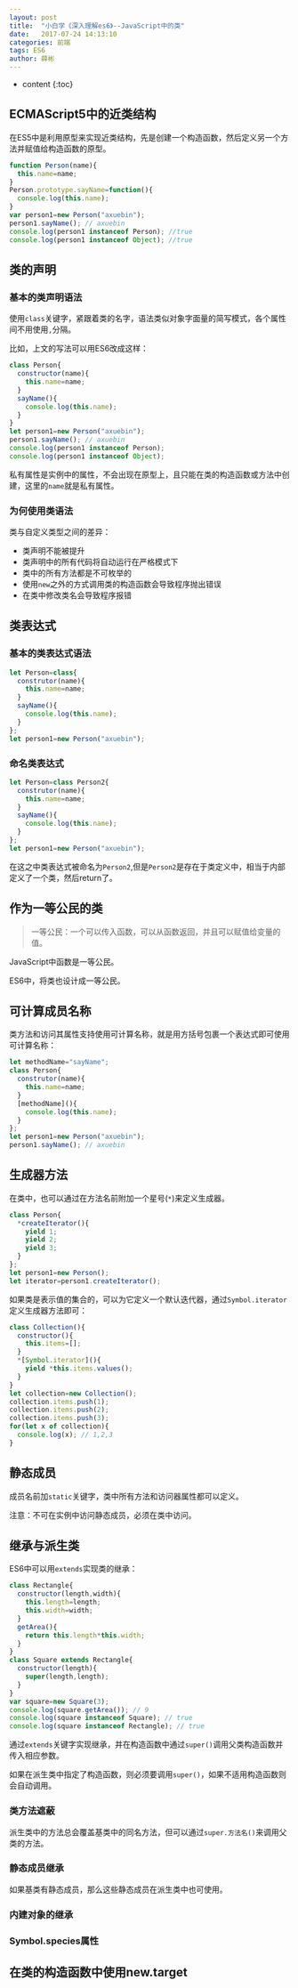 ```yaml
---
layout: post
title:  "小白学《深入理解es6》--JavaScript中的类"
date:   2017-07-24 14:13:10
categories: 前端
tags: ES6
author: 薛彬
---
```


* content
{:toc}





## ECMAScript5中的近类结构

在ES5中是利用原型来实现近类结构，先是创建一个构造函数，然后定义另一个方法并赋值给构造函数的原型。

```javascript
function Person(name){
  this.name=name;
}
Person.prototype.sayName=function(){
  console.log(this.name);
}
var person1=new Person("axuebin");
person1.sayName(); // axuebin
console.log(person1 instanceof Person); //true
console.log(person1 instanceof Object); //true
```

## 类的声明

### 基本的类声明语法

使用`class`关键字，紧跟着类的名字，语法类似对象字面量的简写模式，各个属性间不用使用`,`分隔。

比如，上文的写法可以用ES6改成这样：

```javascript
class Person{
  constructor(name){
    this.name=name;
  }
  sayName(){
    console.log(this.name);
  }
}
let person1=new Person("axuebin");
person1.sayName(); // axuebin
console.log(person1 instanceof Person);
console.log(person1 instanceof Object);
```

私有属性是实例中的属性，不会出现在原型上，且只能在类的构造函数或方法中创建，这里的`name`就是私有属性。

### 为何使用类语法

类与自定义类型之间的差异：

- 类声明不能被提升
- 类声明中的所有代码将自动运行在严格模式下
- 类中的所有方法都是不可枚举的
- 使用`new`之外的方式调用类的构造函数会导致程序抛出错误
- 在类中修改类名会导致程序报错

## 类表达式

### 基本的类表达式语法

```javascript
let Person=class{
  construtor(name){
    this.name=name;
  }
  sayName(){
    console.log(this.name);
  }
};
let person1=new Person("axuebin");
```

### 命名类表达式

```javascript
let Person=class Person2{
  construtor(name){
    this.name=name;
  }
  sayName(){
    console.log(this.name);
  }
};
let person1=new Person("axuebin");
```

在这之中类表达式被命名为`Person2`,但是`Person2`是存在于类定义中，相当于内部定义了一个类，然后return了。

## 作为一等公民的类

> 一等公民：一个可以传入函数，可以从函数返回，并且可以赋值给变量的值。

JavaScript中函数是一等公民。

ES6中，将类也设计成一等公民。

## 可计算成员名称

类方法和访问其属性支持使用可计算名称，就是用方括号包裹一个表达式即可使用可计算名称：

```javascript
let methodName="sayName";
class Person{
  construtor(name){
    this.name=name;
  }
  [methodName](){
    console.log(this.name);
  }
};
let person1=new Person("axuebin");
person1.sayName(); // axuebin
```

## 生成器方法

在类中，也可以通过在方法名前附加一个星号(`*`)来定义生成器。

```javascript
class Person{
  *createIterator(){
    yield 1;
    yield 2;
    yield 3;
  }
};
let person1=new Person();
let iterator=person1.createIterator(); 
```

如果类是表示值的集合的，可以为它定义一个默认迭代器，通过`Symbol.iterator`定义生成器方法即可：

```javascript
class Collection(){
  constructor(){
    this.items=[];
  }
  *[Symbol.iterator](){
    yield *this.items.values();
  }
}
let collection=new Collection();
collection.items.push(1);
collection.items.push(2);
collection.items.push(3);
for(let x of collection){
  console.log(x); // 1,2,3
}
```

## 静态成员

成员名前加`static`关键字，类中所有方法和访问器属性都可以定义。

注意：不可在实例中访问静态成员，必须在类中访问。

## 继承与派生类

ES6中可以用`extends`实现类的继承：

```javascript
class Rectangle{
  constructor(length,width){
    this.length=length;
    this.width=width;
  }
  getArea(){
    return this.length*this.width;  
  }
}
class Square extends Rectangle{
  constructor(length){
    super(length,length);
  }
}
var square=new Square(3);
console.log(square.getArea()); // 9
console.log(square instanceof Square); // true
console.log(square instanceof Rectangle); // true
```

通过`extends`关键字实现继承，并在构造函数中通过`super()`调用父类构造函数并传入相应参数。

如果在派生类中指定了构造函数，则必须要调用`super()`，如果不适用构造函数则会自动调用。

### 类方法遮蔽

派生类中的方法总会覆盖基类中的同名方法，但可以通过`super.方法名()`来调用父类的方法。

### 静态成员继承

如果基类有静态成员，那么这些静态成员在派生类中也可使用。

### 内建对象的继承

### Symbol.species属性

## 在类的构造函数中使用new.target

